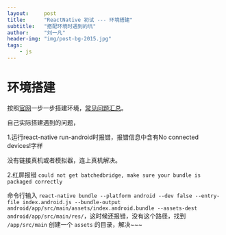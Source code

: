 ```yaml
---
layout:     post
title:      "ReactNative 初试 --- 环境搭建"
subtitle:   "搭配环境时遇到的坑"
author:     "刘一凡"
header-img: "img/post-bg-2015.jpg"
tags:
    - js
---
```


# 环境搭建

按照[官网](http://reactnative.cn/docs/0.39/getting-started.html#content)一步一步搭建环境，[常见问题汇总](http://bbs.reactnative.cn/topic/130/%E6%96%B0%E6%89%8B%E6%8F%90%E9%97%AE%E5%89%8D%E5%85%88%E6%9D%A5%E8%BF%99%E9%87%8C%E7%9C%8B%E7%9C%8B-react-native%E7%9A%84%E5%B8%B8%E8%A7%81%E9%97%AE%E9%A2%98)。

自己实际搭建遇到的问题，

1.运行react-native run-android时报错，报错信息中含有No connected devices!字样

没有链接真机或者模拟器，连上真机解决。

2.红屏报错 `could not get batchedbridge, make sure your bundle is packaged correctly`

命令行输入 `react-native bundle --platform android --dev false --entry-file index.android.js --bundle-output android/app/src/main/assets/index.android.bundle --assets-dest android/app/src/main/res/`，这时候还报错，没有这个路径，找到 `/app/src/main` 创建一个 `assets` 的目录，解决~~~
